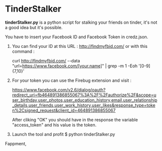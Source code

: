 # TinderStalker
**tinderStalker.py** is a python script for stalking your friends on tinder, it's not a good idea but it's possible.


You have to insert your Facebook ID and Facebook Token in credz.json.

1. You can find your ID at this URL : http://findmyfbid.com/ or with this command : 
      
      curl http://findmyfbid.com/ --data "url=https://www.facebook.com/[your.name]" | grep -m 1 -Eoh '[0-9]{7,10}'

2. For your token you can use the Firebug extension and visit :

    https://www.facebook.com/v2.6/dialog/oauth?redirect_uri=fb464891386855067%3A%2F%2Fauthorize%2F&scope=user_birthday,user_photos,user_education_history,email,user_relationship_details,user_friends,user_work_history,user_likes&response_type=token%2Csigned_request&client_id=464891386855067

    After cliking "OK" you should have in the response the variable "access_token" and his value is the token. 

3. Launch the tool and profit
  $ python tinderStalker.py

Fappment,
